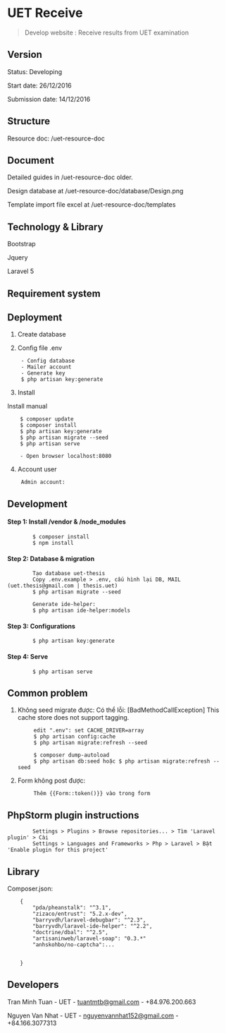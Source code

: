 # UET Receive

> Develop website : Receive results from UET examination

## Version
Status: Developing

Start date: 26/12/2016 

Submission date: 14/12/2016

## Structure

Resource doc: /uet-resource-doc

## Document

Detailed guides in /uet-resource-doc older.

Design database at /uet-resource-doc/database/Design.png

Template import file excel at /uet-resource-doc/templates

## Technology & Library
Bootstrap

Jquery

Laravel 5

## Requirement system

## Deployment

1. Create database
      
2. Config file .env
        
        - Config database
        - Mailer account
        - Generate key
        $ php artisan key:generate

3. Install

Install manual

        $ composer update
        $ composer install
        $ php artisan key:generate
        $ php artisan migrate --seed
        $ php artisan serve
        
        - Open browser localhost:8080
        
4. Account user

        Admin account: 
        
## Development

#### Step 1: Install /vendor & /node_modules
            
            $ composer install
            $ npm install
            
#### Step 2: Database & migration
            
            Tạo database uet-thesis
            Copy .env.example > .env, cấu hình lại DB, MAIL (uet.thesis@gmail.com | thesis.uet)
            $ php artisan migrate --seed
            
            Generate ide-helper: 
            $ php artisan ide-helper:models
            
#### Step 3: Configurations

            $ php artisan key:generate

#### Step 4: Serve

            $ php artisan serve
            
                
## Common problem

1. Không seed migrate được:
Có thể lỗi: [BadMethodCallException] This cache store does not support tagging.
            
            edit ".env": set CACHE_DRIVER=array
            $ php artisan config:cache
            $ php artisan migrate:refresh --seed
                        
            $ composer dump-autoload
            $ php artisan db:seed hoặc $ php artisan migrate:refresh --seed
            
2. Form không post được:

            Thêm {{Form::token()}} vào trong form
            
## PhpStorm plugin instructions
    
            Settings > Plugins > Browse repositories... > Tìm 'Laravel plugin' > Cài 
            Settings > Languages and Frameworks > Php > Laravel > Bật 'Enable plugin for this project'
            
      
## Library

Composer.json:

        {
            "pda/pheanstalk": "^3.1",
            "zizaco/entrust": "5.2.x-dev",
            "barryvdh/laravel-debugbar": "^2.3",
            "barryvdh/laravel-ide-helper": "^2.2",
            "doctrine/dbal": "^2.5",
            "artisaninweb/laravel-soap": "0.3.*"
            "anhskohbo/no-captcha":...

            
        }

## Developers

Tran Minh Tuan - UET - tuantmtb@gmail.com - +84.976.200.663

Nguyen Van Nhat - UET - nguyenvannhat152@gmail.com - +84.166.3077313